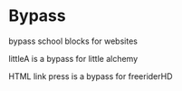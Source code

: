 # Bypass
bypass school blocks for websites

littleA is a bypass for little alchemy

HTML link press is a bypass for freeriderHD
